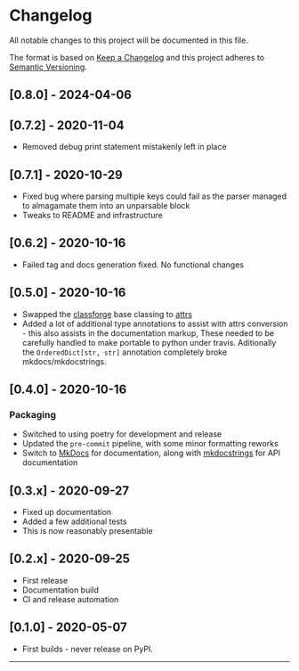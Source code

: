 # Changelog

All notable changes to this project will be documented in this file.

The format is based on [Keep a Changelog](http://keepachangelog.com/en/1.0.0/)
and this project adheres to [Semantic Versioning](http://semver.org/spec/v2.0.0.html).

<!-- insertion marker -->
[0.8.0] - 2024-04-06
--------------------
## [0.7.2] - 2020-11-04

- Removed debug print statement mistakenly left in place

## [0.7.1] - 2020-10-29

- Fixed bug where parsing multiple keys could fail as the parser managed
  to almagamate them into  an unparsable block
- Tweaks to README and infrastructure

## [0.6.2]  - 2020-10-16

- Failed tag and docs generation fixed.  No functional changes

## [0.5.0]  - 2020-10-16

- Swapped the [classforge](https://classforge.io/) base classing to
  [attrs](https://www.attrs.org)
- Added a lot of additional type annotations to assist with attrs conversion -
  this also assists in the documentation markup,  These needed to be carefully
  handled to make portable to python under travis.  Aditionally the
  `OrderedDict[str, str]` annotation completely broke mkdocs/mkdocstrings.

## [0.4.0]  - 2020-10-16

### Packaging

- Switched to using poetry for development and release
- Updated the `pre-commit` pipeline, with some minor formatting reworks
- Switch to [MkDocs](https://www.mkdocs.org/) for documentation, along with
  [mkdocstrings](https://github.com/pawamoy/mkdocstrings/) for API documentation

## [0.3.x]  - 2020-09-27

- Fixed up documentation
- Added a few additional tests
- This is now reasonably presentable

## [0.2.x]  - 2020-09-25

- First release
- Documentation build
- CI and release automation

## [0.1.0]  - 2020-05-07

- First builds - never release on PyPI.

----
